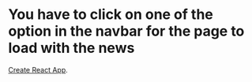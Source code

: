 # You have to click on one of the option in the navbar for the page to load with the news

 [Create React App](https://varunrele.github.io/newsapp).

